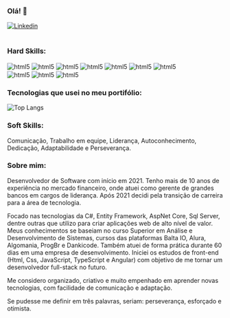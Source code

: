 ### Olá! 👋
[![Linkedin](https://img.shields.io/badge/LinkedIn-0077B5?style=for-the-badge&logo=linkedin&logoColor=white)](https://www.linkedin.com/in/leandro-augusto-leite/)
<br/><br/>

### Hard Skills:
<div style="display: inline_block">
  <img align="center" alt="html5" src="https://img.shields.io/badge/.NET-5C2D91?style=for-the-badge&logo=.net&logoColor=white" />
  <img align="center" alt="html5" src="https://img.shields.io/badge/C%23-239120?style=for-the-badge&logo=c-sharp&logoColor=white" />
  <img align="center" alt="html5" src="https://img.shields.io/badge/AspNetCore-323330?style=for-the-badge&logo=c-sharp&logoColor=white" />
  <img align="center" alt="html5" src="https://img.shields.io/badge/Entity-ED8B00?style=for-the-badge&logo=c-sharp&logoColor=white" />
  <img align="center" alt="html5" src="https://img.shields.io/badge/Sql_Server-1572B6?style=for-the-badge&logo=sql&logoColor=white" />
  <img align="center" alt="html5" src="https://img.shields.io/badge/Scrum-CC6699?style=for-the-badge" />
  <img align="center" alt="html5" src="https://img.shields.io/badge/Git-E34F26?style=for-the-badge&logo=git&logoColor=white" /><br/>
  <img align="center" alt="html5" src="https://img.shields.io/badge/Css-777BB4?style=for-the-badge&logo=css&logoColor=white" />
  <img align="center" alt="html5" src="https://img.shields.io/badge/Html-00ADD8?style=for-the-badge&logo=html&logoColor=white" />
  <img align="center" alt="html5" src="https://img.shields.io/badge/JavaScript_Básico-404D59?style=for-the-badge&logo=javascript&logoColor=white" />
</div>

### Tecnologias que usei no meu portifólio:
![Top Langs](https://github-readme-stats.vercel.app/api/top-langs/?username=leandroAugusto89&hide_progress=true)
<br/>

### Soft Skills:
Comunicação, Trabalho em equipe, Liderança, Autoconhecimento, Dedicação, Adaptabilidade e Perseverança.
<br/>

### Sobre mim:
<div>

Desenvolvedor de Software com início em 2021. Tenho mais de 10 anos de experiência no mercado financeiro, onde atuei como gerente de grandes bancos em cargos de liderança. Após 2021 decidi pela transição de carreira para a área de tecnologia.
  
Focado nas tecnologias da C#, Entity Framework, AspNet Core, Sql Server, dentre outras que utilizo para criar aplicações web de alto nível de valor. Meus conhecimentos se baseiam no curso Superior em Análise e Desenvolvimento de Sistemas, cursos das plataformas Balta IO, Alura, Algomania, ProgBr e Dankicode. Também atuei de forma prática durante 60 dias em uma empresa de desenvolvimento. Iniciei os estudos de front-end (Html, Css, JavaScript, TypeScript e Angular) com objetivo de me tornar um desenvolvedor full-stack no futuro.

Me considero organizado, criativo e muito empenhado em aprender novas tecnologias, com facilidade de comunicação e adaptação.

Se pudesse me definir em três palavras, seriam: perseverança, esforçado e otimista.
</div>
